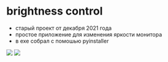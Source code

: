 # brightness control
- старый проект от декабря 2021 года
- простое приложение для изменения яркости монитора
- в exe собрал с помошью pyinstaller 

<img src="https://user-images.githubusercontent.com/84412648/227128623-99798dc0-d952-4a70-bf18-de8fc017128b.png">
<img src="https://user-images.githubusercontent.com/84412648/227128630-b612c602-b92e-49f8-ac76-a3a242077b3b.png">
